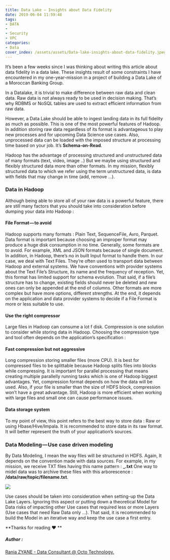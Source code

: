 ```yaml
---
title: Data Lake — Insights about Data Fidelity
date: 2019-06-04 11:59:48
tags:
- DATA
- 
- Security
- VPC
categories:
- Data
cover_index: /assets/assets/Data-lake-insights-about-data-fidelity.jpeg
---
```


It’s been a few weeks since I was thinking about writing this article about data fidelity in a data lake. These insights result of some constraints I have encountered in my one-year-mission in a project of building a Data Lake of a Moroccan Banking Group.

In a Datalake, it is trivial to make difference between raw data and clean data. Raw data is not always ready to be used in decision making. That’s why RDBMS or NoSQL tables are used to extract efficient information from raw data.

However, a Data Lake should be able to ingest landing data in its full fidelity as much as possible. This is one of the most powerful features of Hadoop. In addition storing raw data regardless of its format is advantageous to play new processes and for upcoming Data Science use cases. Also, unprocessed data can be loaded with the imposed structure at processing time based on your job. It’s **Schema-on-Read**.

Hadoop has the advantage of processing structured and unstructured data of many formats (text, video, image ..) But we maybe using structured and flexibly structured data more than other formats. In my mission, flexibly structured data to which we refer using the term unstructured data, is data with fields that may change in time (add, remove …).

### Data in Hadoop

Although being able to store all of your raw data is a powerful feature, there are still many factors that you should take into consideration before dumping your data into Hadoop :	

#### File Format — to avoid

Hadoop supports many formats : Plain Text, SequenceFile, Avro, Parquet. Data format is important because choosing an improper format may produce a huge disk consumption in no time. Generally, some formats are to avoid. For example, XML and JSON formats because of single document. In addition, in Hadoop, there’s no in built Input format to handle them. In our case, we deal with Text Files. They’re often used to transport data between Hadoop and external systems. We have conventions with provider systems about the Text File’s Structure, its name and the frequency of reception. Yet, this format has limited support for schema evolution. That said, if a file’s structure has to change, existing fields should never be deleted and new ones can only be appended at the end of columns. Other formats are more complex but have more options, different strengths. At the end, it depends on the application and data provider systems to decide if a File Format is more or less suitable to use.

#### Use the right compressor
Large files in Hadoop can consume a lot f disk. Compression is one solution to consider while storing data in Hadoop. Choosing the compression type and tool often depends on the application’s specification :

#### Fast compression but not aggressive
Long compression storing smaller files (more CPU).
It is best for compressed files to be splittable because Hadoop splits files into blocks while compressing. It is important for parallel processing that means creating multiple parallelly running tasks which is one of Hadoop biggest advantages. Yet, compression format depends on how the data will be used. Also, if your file is smaller than the size of HDFS block, compression won’t have a great advantage. Still, Hadoop is more efficient when working with large files and small one can cause performance issues.

#### Data storage system
To my point of view, this point refers to the best way to store data : Raw or using Hbase/Hive/Impala. It is recommended to store data in its raw format. It will better represent the truth of your application’s sources.

### Data Modeling — Use case driven modeling

By Data Modeling, I mean the way files will be structured in HDFS.
Again, It depends on the convention made with data sources. For example, in my mission, we receive TXT files having this name pattern : **<TOPIC>_<DATE>.txt**
One way to midel data was to archive these files with this arborescence : **/data/raw/topic/filename.txt**.

![](https://cdn-images-1.medium.com/max/800/1*VXC8rvXBeUEM6kvE2rK4TQ.png)

Use cases should be taken into consideration when setting-up the Data Lake Layers. Ignoring this aspect or putting down a theoretical Model for Data risks of impacting other Use cases that required less or more Layers (Use cases that need Raw Data only …). That said, it is recommended to build the Model in an iterative way and keep the use case a first entry.

**Thanks for reading ❤ **


##### Author : 

[Rania ZYANE - Data Consultant @ Octo Technology.](https://github.com/Raniazy/)



